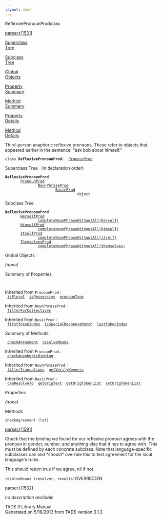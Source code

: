 ```yaml
---
layout: docs
---
```

<span class="title">ReflexivePronounProd</span><span class="type">class</span>

[parser.t](../file/parser.t.html)\[[1531](../source/parser.t.html#1531)\]

[Superclass  
Tree](#_SuperClassTree_)

[Subclass  
Tree](#_SubClassTree_)

[Global  
Objects](#_ObjectSummary_)

[Property  
Summary](#_PropSummary_)

[Method  
Summary](#_MethodSummary_)

[Property  
Details](#_Properties_)

[Method  
Details](#_Methods_)

<div class="fdesc">

Third-person anaphoric reflexive pronouns. These refer to objects that
appeared earlier in the sentence: "ask bob about himself."

`class `**`ReflexivePronounProd`**` :   `[`PronounProd`](../object/PronounProd.html)

</div>

<span id="_SuperClassTree_"></span>

<div class="mjhd">

<span class="hdln">Superclass Tree</span>   (in declaration order)

</div>

**`ReflexivePronounProd`**  
`         `[`PronounProd`](../object/PronounProd.html)  
`                 `[`NounPhraseProd`](../object/NounPhraseProd.html)  
`                         `[`BasicProd`](../object/BasicProd.html)  
`                                 object`  
<span id="_SubClassTree_"></span>

<div class="mjhd">

<span class="hdln">Subclass Tree</span>  

</div>

**`ReflexivePronounProd`**  
`         `[`HerselfProd`](../object/HerselfProd.html)  
`                 `[`completeNounPhraseWithoutAll(herself)`](../object/completeNounPhraseWithoutAll(herself).html)  
`         `[`HimselfProd`](../object/HimselfProd.html)  
`                 `[`completeNounPhraseWithoutAll(himself)`](../object/completeNounPhraseWithoutAll(himself).html)  
`         `[`ItselfProd`](../object/ItselfProd.html)  
`                 `[`completeNounPhraseWithoutAll(itself)`](../object/completeNounPhraseWithoutAll(itself).html)  
`         `[`ThemselvesProd`](../object/ThemselvesProd.html)  
`                 `[`completeNounPhraseWithoutAll(themselves)`](../object/completeNounPhraseWithoutAll(themselves).html)  
<span id="_ObjectSummary_"></span>

<div class="mjhd">

<span class="hdln">Global Objects</span>  

</div>

*(none)* <span id="_PropSummary_"></span>

<div class="mjhd">

<span class="hdln">Summary of Properties</span>  

</div>

` `

Inherited from `PronounProd` :  
` `[`isPlural`](../object/PronounProd.html#isPlural)`  `[`isPossessive`](../object/PronounProd.html#isPossessive)`  `[`pronounType`](../object/PronounProd.html#pronounType)`  `

Inherited from `NounPhraseProd` :  
` `[`filterForCollectives`](../object/NounPhraseProd.html#filterForCollectives)`  `

Inherited from `BasicProd` :  
` `[`firstTokenIndex`](../object/BasicProd.html#firstTokenIndex)`  `[`isSpecialResponseMatch`](../object/BasicProd.html#isSpecialResponseMatch)`  `[`lastTokenIndex`](../object/BasicProd.html#lastTokenIndex)`  `

<span id="_MethodSummary_"></span>

<div class="mjhd">

<span class="hdln">Summary of Methods</span>  

</div>

` `[`checkAgreement`](#checkAgreement)`  `[`resolveNouns`](#resolveNouns)`  `

Inherited from `PronounProd` :  
` `[`checkAnaphoricBinding`](../object/PronounProd.html#checkAnaphoricBinding)`  `

Inherited from `NounPhraseProd` :  
` `[`filterTruncations`](../object/NounPhraseProd.html#filterTruncations)`  `[`getVerifyKeepers`](../object/NounPhraseProd.html#getVerifyKeepers)`  `

Inherited from `BasicProd` :  
` `[`canResolveTo`](../object/BasicProd.html#canResolveTo)`  `[`getOrigText`](../object/BasicProd.html#getOrigText)`  `[`getOrigTokenList`](../object/BasicProd.html#getOrigTokenList)`  `[`setOrigTokenList`](../object/BasicProd.html#setOrigTokenList)`  `

<span id="_Properties_"></span>

<div class="mjhd">

<span class="hdln">Properties</span>  

</div>

*(none)* <span id="_Methods_"></span>

<div class="mjhd">

<span class="hdln">Methods</span>  

</div>

<span id="checkAgreement"></span>

`checkAgreement (lst)`

[parser.t](../file/parser.t.html)\[[1591](../source/parser.t.html#1591)\]

<div class="desc">

Check that the binding we found for our reflexive pronoun agrees with
the pronoun in gender, number, and anything else that it has to agree
with. This must be defined by each concrete subclass. Note that
language-specific subclasses can and \*should\* override this to test
agreement for the local language's rules.

This should return true if we agree, nil if not.

</div>

<span id="resolveNouns"></span>

`resolveNouns (resolver, results)`<span class="rem">OVERRIDDEN</span>

[parser.t](../file/parser.t.html)\[[1532](../source/parser.t.html#1532)\]

<div class="desc">

*no description available*

</div>

<div class="ftr">

TADS 3 Library Manual  
Generated on 5/16/2013 from TADS version 3.1.3

</div>

